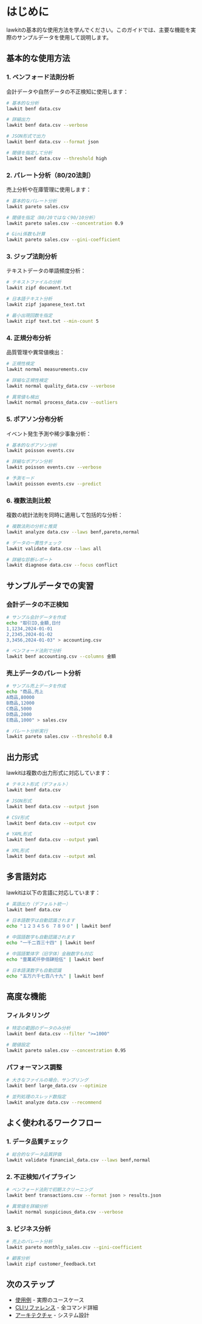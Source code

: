 # はじめに

lawkitの基本的な使用方法を学んでください。このガイドでは、主要な機能を実際のサンプルデータを使用して説明します。

## 基本的な使用方法

### 1. ベンフォード法則分析

会計データや自然データの不正検知に使用します：

```bash
# 基本的な分析
lawkit benf data.csv

# 詳細出力
lawkit benf data.csv --verbose

# JSON形式で出力
lawkit benf data.csv --format json

# 閾値を指定して分析
lawkit benf data.csv --threshold high
```

### 2. パレート分析（80/20法則）

売上分析や在庫管理に使用します：

```bash
# 基本的なパレート分析
lawkit pareto sales.csv

# 閾値を指定（80/20ではなく90/10分析）
lawkit pareto sales.csv --concentration 0.9

# Gini係数も計算
lawkit pareto sales.csv --gini-coefficient
```

### 3. ジップ法則分析

テキストデータの単語頻度分析：

```bash
# テキストファイルの分析
lawkit zipf document.txt

# 日本語テキスト分析
lawkit zipf japanese_text.txt

# 最小出現回数を指定
lawkit zipf text.txt --min-count 5
```

### 4. 正規分布分析

品質管理や異常値検出：

```bash
# 正規性検定
lawkit normal measurements.csv

# 詳細な正規性検定
lawkit normal quality_data.csv --verbose

# 異常値も検出
lawkit normal process_data.csv --outliers
```

### 5. ポアソン分布分析

イベント発生予測や稀少事象分析：

```bash
# 基本的なポアソン分析
lawkit poisson events.csv

# 詳細なポアソン分析
lawkit poisson events.csv --verbose

# 予測モード
lawkit poisson events.csv --predict
```

### 6. 複数法則比較

複数の統計法則を同時に適用して包括的な分析：

```bash
# 複数法則の分析と推奨
lawkit analyze data.csv --laws benf,pareto,normal

# データの一貫性チェック
lawkit validate data.csv --laws all

# 詳細な診断レポート
lawkit diagnose data.csv --focus conflict
```

## サンプルデータでの実習

### 会計データの不正検知

```bash
# サンプル会計データを作成
echo "取引ID,金額,日付
1,1234,2024-01-01
2,2345,2024-01-02
3,3456,2024-01-03" > accounting.csv

# ベンフォード法則で分析
lawkit benf accounting.csv --columns 金額
```

### 売上データのパレート分析

```bash
# サンプル売上データを作成
echo "商品,売上
A商品,80000
B商品,12000
C商品,5000
D商品,2000
E商品,1000" > sales.csv

# パレート分析実行
lawkit pareto sales.csv --threshold 0.8
```

## 出力形式

lawkitは複数の出力形式に対応しています：

```bash
# テキスト形式（デフォルト）
lawkit benf data.csv

# JSON形式
lawkit benf data.csv --output json

# CSV形式
lawkit benf data.csv --output csv

# YAML形式
lawkit benf data.csv --output yaml

# XML形式
lawkit benf data.csv --output xml
```

## 多言語対応

lawkitは以下の言語に対応しています：

```bash
# 英語出力（デフォルト統一）
lawkit benf data.csv

# 日本語数字は自動認識されます
echo "１２３４５６ ７８９０" | lawkit benf

# 中国語数字も自動認識されます
echo "一千二百三十四" | lawkit benf

# 中国語繁体字（旧字体）金融数字も対応
echo "壹萬貳仟參佰肆拾伍" | lawkit benf

# 日本語漢数字も自動認識
echo "五万六千七百八十九" | lawkit benf
```

## 高度な機能

### フィルタリング

```bash
# 特定の範囲のデータのみ分析
lawkit benf data.csv --filter ">=1000"

# 閾値設定
lawkit pareto sales.csv --concentration 0.95
```

### パフォーマンス調整

```bash
# 大きなファイルの場合、サンプリング
lawkit benf large_data.csv --optimize

# 並列処理のスレッド数指定
lawkit analyze data.csv --recommend
```

## よく使われるワークフロー

### 1. データ品質チェック
```bash
# 総合的なデータ品質評価
lawkit validate financial_data.csv --laws benf,normal
```

### 2. 不正検知パイプライン
```bash
# ベンフォード法則で初期スクリーニング
lawkit benf transactions.csv --format json > results.json

# 異常値を詳細分析
lawkit normal suspicious_data.csv --verbose
```

### 3. ビジネス分析
```bash
# 売上のパレート分析
lawkit pareto monthly_sales.csv --gini-coefficient

# 顧客分析
lawkit zipf customer_feedback.txt
```

## 次のステップ

- [使用例](examples_ja.md) - 実際のユースケース
- [CLIリファレンス](../reference/cli-reference_ja.md) - 全コマンド詳細
- [アーキテクチャ](../guides/architecture_ja.md) - システム設計